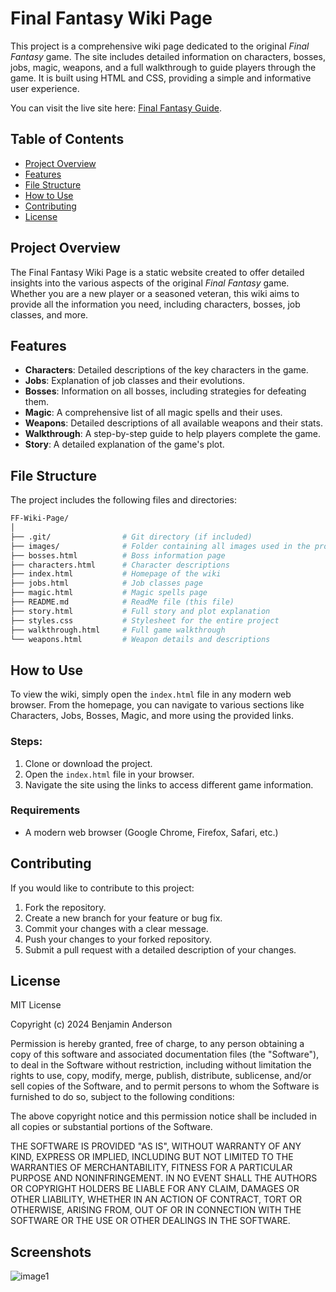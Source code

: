 # Final Fantasy Wiki Page

This project is a comprehensive wiki page dedicated to the original *Final Fantasy* game. The site includes detailed information on characters, bosses, jobs, magic, weapons, and a full walkthrough to guide players through the game. It is built using HTML and CSS, providing a simple and informative user experience.

You can visit the live site here: [Final Fantasy Guide](https://ffguide.xyz).

## Table of Contents

- [Project Overview](#project-overview)
- [Features](#features)
- [File Structure](#file-structure)
- [How to Use](#how-to-use)
- [Contributing](#contributing)
- [License](#license)

## Project Overview

The Final Fantasy Wiki Page is a static website created to offer detailed insights into the various aspects of the original *Final Fantasy* game. Whether you are a new player or a seasoned veteran, this wiki aims to provide all the information you need, including characters, bosses, job classes, and more.

## Features

- **Characters**: Detailed descriptions of the key characters in the game.
- **Jobs**: Explanation of job classes and their evolutions.
- **Bosses**: Information on all bosses, including strategies for defeating them.
- **Magic**: A comprehensive list of all magic spells and their uses.
- **Weapons**: Detailed descriptions of all available weapons and their stats.
- **Walkthrough**: A step-by-step guide to help players complete the game.
- **Story**: A detailed explanation of the game's plot.

## File Structure

The project includes the following files and directories:
```bash
FF-Wiki-Page/
│
├── .git/                # Git directory (if included)
├── images/              # Folder containing all images used in the project
├── bosses.html          # Boss information page
├── characters.html      # Character descriptions
├── index.html           # Homepage of the wiki
├── jobs.html            # Job classes page
├── magic.html           # Magic spells page
├── README.md            # ReadMe file (this file)
├── story.html           # Full story and plot explanation
├── styles.css           # Stylesheet for the entire project
├── walkthrough.html     # Full game walkthrough
└── weapons.html         # Weapon details and descriptions
```

## How to Use

To view the wiki, simply open the `index.html` file in any modern web browser. From the homepage, you can navigate to various sections like Characters, Jobs, Bosses, Magic, and more using the provided links.

### Steps:
1. Clone or download the project.
2. Open the `index.html` file in your browser.
3. Navigate the site using the links to access different game information.

### Requirements
- A modern web browser (Google Chrome, Firefox, Safari, etc.)

## Contributing

If you would like to contribute to this project:

1. Fork the repository.
2. Create a new branch for your feature or bug fix.
3. Commit your changes with a clear message.
4. Push your changes to your forked repository.
5. Submit a pull request with a detailed description of your changes.


## License

MIT License

Copyright (c) 2024 Benjamin Anderson

Permission is hereby granted, free of charge, to any person obtaining a copy of this software and associated documentation files (the "Software"), to deal in the Software without restriction, including without limitation the rights to use, copy, modify, merge, publish, distribute, sublicense, and/or sell copies of the Software, and to permit persons to whom the Software is furnished to do so, subject to the following conditions:

The above copyright notice and this permission notice shall be included in all copies or substantial portions of the Software.

THE SOFTWARE IS PROVIDED "AS IS", WITHOUT WARRANTY OF ANY KIND, EXPRESS OR IMPLIED, INCLUDING BUT NOT LIMITED TO THE WARRANTIES OF MERCHANTABILITY, FITNESS FOR A PARTICULAR PURPOSE AND NONINFRINGEMENT. IN NO EVENT SHALL THE AUTHORS OR COPYRIGHT HOLDERS BE LIABLE FOR ANY CLAIM, DAMAGES OR OTHER LIABILITY, WHETHER IN AN ACTION OF CONTRACT, TORT OR OTHERWISE, ARISING FROM, OUT OF OR IN CONNECTION WITH THE SOFTWARE OR THE USE OR OTHER DEALINGS IN THE SOFTWARE.

## Screenshots
![image1](https://github.com/user-attachments/assets/d6150c35-59a8-46c2-8fc1-ccc17f818ed3)
